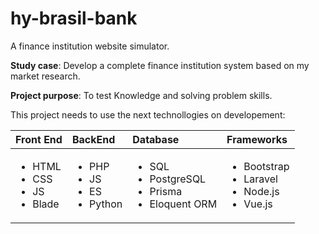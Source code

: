 # hy-brasil-bank

A finance institution website simulator.

**Study case**: Develop a complete finance institution system based on my market research.

**Project purpose**: To test Knowledge and solving problem skills.

This project needs to use the next technollogies on developement:

| Front End | BackEnd | Database | Frameworks | 
|:-----------|:---------|:----------|:------------|
|<ul><li>HTML</li><li>CSS</li><li>JS</li><li>Blade</li></ul>|<ul><li>PHP</li><li>JS</li><li>ES</li><li>Python</li></ul>|<ul><li>SQL</li><li>PostgreSQL</li><li>Prisma</li><li>Eloquent ORM</li></ul>|<ul><li>Bootstrap</li><li>Laravel</li><li>Node.js</li><li>Vue.js</li></ul>|
